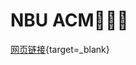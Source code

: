 NBU ACM💭💡🎈
==========================



[网页链接](https://2418071565.github.io/NBU_ACM/){target=_blank}





